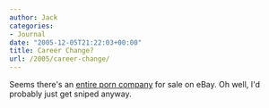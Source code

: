 ```yaml
---
author: Jack
categories:
- Journal
date: "2005-12-05T21:22:03+00:00"
title: Career Change?
url: /2005/career-change/
---
```


Seems there's an [entire porn company][1] for sale on eBay. Oh well, I'd probably just get sniped anyway.

 [1]: http://cgi.ebay.com/ENTIRE-PORN-COMPANY-FOR-SALE_W0QQitemZ7567775239QQcategoryZ11764QQrdZ1QQcmdZViewItem